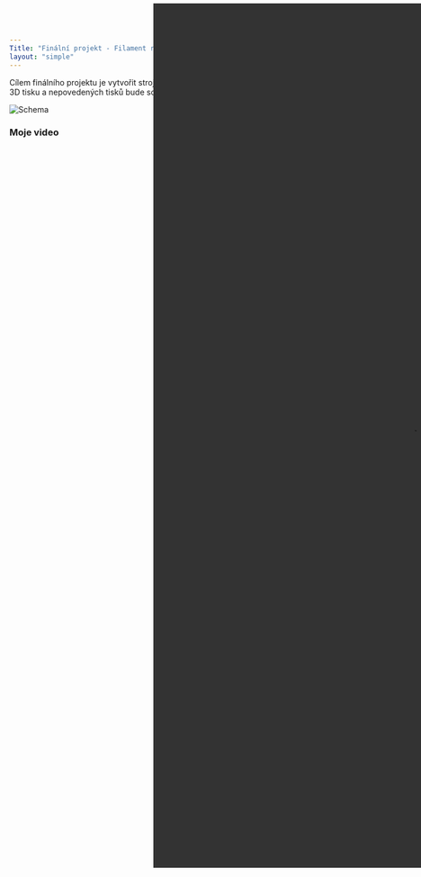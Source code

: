 ```yaml
---
Title: "Finální projekt - Filament recykler"
layout: "simple"
---
```


Cílem finálního projektu je vytvořit stroj, který z nevyužitelných zbytků po 3D tisku a nepovedených tisků bude schopen vytvořit nový filament. 

![Schema](/266944_ZPC_2025/images/schema.jpg)
### Moje video

<video autoplay loop muted playsinline 
  style="transform: rotate(270deg); transform-origin: center center;
         width: 1536px; height: 1024px;
         display: block; margin: 0 auto;">
  <source src="/266944_ZPC_2025/videos/2/IMG_2153.mp4" type="video/mp4">
  Váš prohlížeč nepodporuje video tag.
</video>
